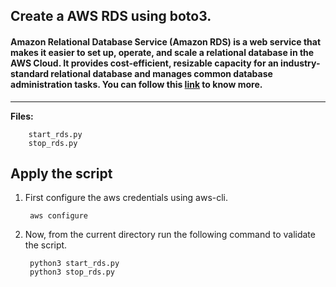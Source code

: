 ## Create a AWS RDS using boto3.

#### Amazon Relational Database Service (Amazon RDS) is a web service that makes it easier to set up, operate, and scale a relational database in the AWS Cloud. It provides cost-efficient, resizable capacity for an industry-standard relational database and manages common database administration tasks. You can follow this [link](https://docs.aws.amazon.com/AmazonRDS/latest/UserGuide/Welcome.html) to know more.
-------------

**Files:** 
```
    start_rds.py
    stop_rds.py
```

## Apply the script

1. First configure the aws credentials using aws-cli.

        aws configure

2. Now, from the current directory run the following command to validate the script.

        python3 start_rds.py
        python3 stop_rds.py

